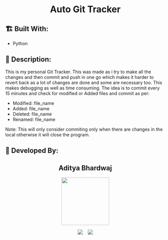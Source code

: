 <h1 align="center">Auto Git Tracker</h1>

## 🏗 Built With:
 - Python

## 📜 Description:
This is my personal Git Tracker. This was made as i try to make all the changes and then commit and push in one go which makes it harder to revert back as a lot of changes are done and some are necessary too. This makes debugging as well as time consuming.
The idea is to commit every 15 minutes and check for modified or Added files and commit as per:
- Modified: file_name
- Added: file_name
- Deleted: file_name
- Renamed: file_name

Note: This will only consider commiting only when there are changes in the local otherwise it will close the program.


## 👦 Developed By:
<h2 align="center">Aditya Bhardwaj</h2>
<p align="center">
  <a href="https://github.com/aditya-190"><img src="https://avatars.githubusercontent.com/u/63164037?v=4" width=150px height=150px /></a> 
    
<p align="center">
  <a target="_blank"href="https://www.linkedin.com/in/adi-bhardwaj/"><img src="https://img.shields.io/badge/linkedin-%230077B5.svg?&style=for-the-badge&logo=linkedin&logoColor=white" /></a>&nbsp;&nbsp;&nbsp;
  <a href="mailto:aadi.bbhardwaj@gmail.com?subject=Hello%20Aditya,%20From%20Github"><img src="https://img.shields.io/badge/gmail-%23D14836.svg?&style=for-the-badge&logo=gmail&logoColor=white" /></a>
</p>
